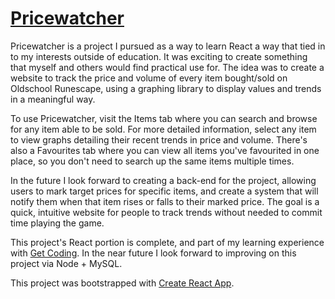# [Pricewatcher](https://djkean.github.io/pricewatcher/)

Pricewatcher is a project I pursued as a way to learn React a way that tied in to my interests outside of education. It was exciting to create something that myself and others would find practical use for.
The idea was to create a website to track the price and volume of every item bought/sold on Oldschool Runescape, using a graphing library to display values and trends in a meaningful way.

To use Pricewatcher, visit the Items tab where you can search and browse for any item able to be sold. For more detailed information, select any item to view graphs detailing their recent trends in price and volume. There's also a Favourites tab where you can view all items you've favourited in one place, so you don't need to search up the same items multiple times.

In the future I look forward to creating a back-end for the project, allowing users to mark target prices for specific items, and create a system that will notify them when that item rises or falls to their marked price. The goal is a quick, intuitive website for people to track trends without needed to commit time playing the game.

This project's React portion is complete, and part of my learning experience with [Get Coding](https://www.get-coding.ca).
In the near future I look forward to improving on this project via Node + MySQL.

This project was bootstrapped with [Create React App](https://github.com/facebook/create-react-app).
